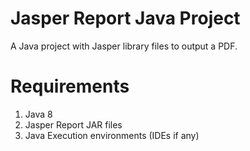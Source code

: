 # Jasper Report Java Project
A Java project with Jasper library files to output a PDF.

# Requirements
1. Java 8
2. Jasper Report JAR files
3. Java Execution environments (IDEs if any)
